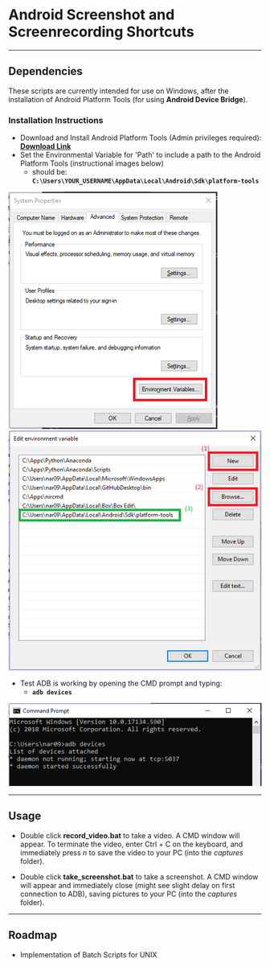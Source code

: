 # Android Screenshot and Screenrecording Shortcuts

---

## Dependencies

These scripts are currently intended for use on Windows, after the installation of Android Platform Tools (for using **Android Device Bridge**).

### Installation Instructions

* Download and Install Android Platform Tools (Admin privileges required): [**Download Link**](https://developer.android.com/studio/releases/platform-tools)
* Set the Environmental Variable for 'Path' to include a path to the Android Platform Tools (instructional images below)
	* should be: **`C:\Users\YOUR_USERNAME\AppData\Local\Android\Sdk\platform-tools`**

![System Properties](/guide/sysprops.PNG)
![Settings the ADB Path (successful path in green)](/guide/setpath.PNG)

* Test ADB is working by opening the CMD prompt and typing:
	* **`adb devices`**

![ADB Working](/guide/adbworking.PNG)

---

## Usage
* Double click **record_video.bat** to take a video. A CMD window will appear. To terminate the video, enter Ctrl + C on the keyboard, and immediately press *n* to save the video to your PC (into the *captures* folder).

* Double click **take_screenshot.bat** to take a screenshot. A CMD window will appear and immediately close (might see slight delay on first connection to ADB), saving pictures to your PC (into the *captures* folder).

---

## Roadmap
* Implementation of Batch Scripts for UNIX